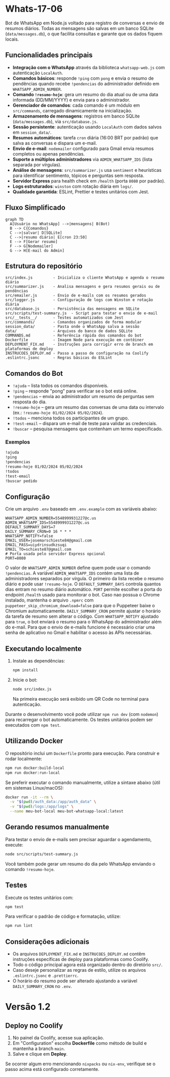 # Whats-17-06

Bot de WhatsApp em Node.js voltado para registro de conversas e envio de resumos diários. Todas as mensagens são salvas em um banco SQLite (`data/messages.db`), o que facilita consultas e garante que os dados fiquem locais.

## Funcionalidades principais

- **Integração com o WhatsApp** através da biblioteca `whatsapp-web.js` com autenticação `LocalAuth`.
- **Comandos básicos**: responde `!ping` com `pong` e envia o resumo de pendências quando recebe `!pendencias` do administrador definido em `WHATSAPP_ADMIN_NUMBER`.
- **Comando `!resumo-hoje`**: gera um resumo do dia atual ou de uma data informada (DD/MM/YYYY) e envia para o administrador.
- **Gerenciador de comandos**: cada comando é um módulo em `src/commands`, carregado dinamicamente na inicialização.
- **Armazenamento de mensagens**: registros em banco SQLite (`data/messages.db`), via `src/database.js`.
- **Sessão persistente**: autenticação usando `LocalAuth` com dados salvos em `session_data/`.
- **Resumos automáticos**: tarefa `cron` diária (16:00 BRT por padrão) que salva as conversas e dispara um e-mail.
- **Envio de e-mail**: `nodemailer` configurado para Gmail envia resumos completos ou apenas pendências.
- **Suporte a múltiplos administradores** via `ADMIN_WHATSAPP_IDS` (lista separada por vírgulas).
- **Análise de mensagens**: `src/summarizer.js` usa `sentiment` e heurísticas para identificar sentimento, tópicos e perguntas sem resposta.
- **Servidor Express** para health check em `/health` (porta `8080` por padrão).
- **Logs estruturados**: `winston` com rotação diária em `logs/`.
- **Qualidade garantida**: ESLint, Prettier e testes unitários com Jest.
## Fluxo Simplificado

```mermaid
graph TD
  A[Usuário no WhatsApp] -->|mensagens| B(Bot)
  B --> C{Comandos}
  C -->|salvar| D[SQLite]
  C -->|resumo diário| E[cron 23:50]
  E --> F[Gerar resumo]
  F --> G[Nodemailer]
  G --> H[E-mail do Admin]
```


## Estrutura do repositório

```
src/index.js         - Inicializa o cliente WhatsApp e agenda o resumo diário
src/summarizer.js    - Analisa mensagens e gera resumos gerais ou de pendências
src/emailer.js       - Envio de e-mails com os resumos gerados
src/logger.js        - Configuração de logs com Winston e rotação diária
src/database.js      - Persistência das mensagens em SQLite
src/scripts/test-summary.js  - Script para testar o envio de e-mail
src/__tests__/       - Testes automatizados com Jest
src/commands/        - Comandos organizados de forma modular
session_data/        - Pasta onde o WhatsApp salva a sessão
data/                - Arquivos do banco de dados SQLite
COMMANDS.md          - Referência rápida dos comandos do bot
Dockerfile           - Imagem Node para execução em contêiner
DEPLOYMENT_FIX.md    - Instruções para corrigir erro de branch em plataformas de deploy
INSTRUCOES_DEPLOY.md - Passo a passo de configuração na Coolify
.eslintrc.jsonc      - Regras básicas do ESLint
```

## Comandos do Bot

- `!ajuda` – lista todos os comandos disponíveis.
- `!ping` – responde "pong" para verificar se o bot está online.
- `!pendencias` – envia ao administrador um resumo de perguntas sem resposta do dia.
- `!resumo-hoje` – gera um resumo das conversas de uma data ou intervalo (ex.: `!resumo-hoje 01/02/2024 05/02/2024`).
- `!todos` – menciona todos os participantes de um grupo.
- `!test-email` – dispara um e-mail de teste para validar as credenciais.
- `!buscar` – pesquisa mensagens que contenham um termo especificado.
### Exemplos
```bash
!ajuda
!ping
!pendencias
!resumo-hoje 01/02/2024 05/02/2024
!todos
!test-email
!buscar pedido
```

## Configuração

Crie um arquivo `.env` baseado em `.env.example` com as variáveis abaixo:

```
WHATSAPP_ADMIN_NUMBER=5548999931227@c.us
ADMIN_WHATSAPP_IDS=5548999931227@c.us
DEFAULT_SUMMARY_DAYS=7
DAILY_SUMMARY_CRON=0 16 * * *
WHATSAPP_NOTIFY=false
EMAIL_USER=josemarschieste84@gmail.com
EMAIL_PASS=uiydrinsudkzsuqi
EMAIL_TO=schieste87@gmail.com
# Porta usada pelo servidor Express opcional
PORT=8080
```
O valor de `WHATSAPP_ADMIN_NUMBER` define quem pode usar o comando `!pendencias`.
A variável `ADMIN_WHATSAPP_IDS` contém uma lista de administradores separados por vírgula. O primeiro da lista recebe o resumo diário e pode usar `!resumo-hoje`.
O `DEFAULT_SUMMARY_DAYS` controla quantos dias entram no resumo diário automático.
`PORT` permite escolher a porta do endpoint `/health` usado para monitorar o bot.
Caso nao possua o Chrome instalado, mantenha o arquivo `.npmrc` com `puppeteer_skip_chromium_download=false` para que o Puppeteer baixe o Chromium automaticamente.
`DAILY_SUMMARY_CRON` permite ajustar o horário da tarefa de resumo sem alterar o código.
Com `WHATSAPP_NOTIFY` ajustado para `true`, o bot enviará o resumo para o WhatsApp do administrador além do e-mail.
Para que o envio de e-mails funcione é necessário criar uma senha de aplicativo no Gmail e habilitar o acesso às APIs necessárias.

## Executando localmente

1. Instale as dependências:
   ```bash
   npm install
   ```
2. Inicie o bot:
   ```bash
   node src/index.js
   ```
   Na primeira execução será exibido um QR Code no terminal para autenticação.

Durante o desenvolvimento você pode utilizar `npm run dev` (com `nodemon`) para recarregar o bot automaticamente. Os testes unitários podem ser executados com `npm test`.

## Utilizando Docker

O repositório inclui um `Dockerfile` pronto para execução. Para construir e rodar localmente:

```bash
npm run docker:build-local
npm run docker:run-local
```
Se preferir executar o comando manualmente, utilize a sintaxe abaixo (útil em sistemas Linux/macOS):

```bash
docker run -it --rm \
  -v "$(pwd)/auth_data:/app/auth_data" \
  -v "$(pwd)/logs:/app/logs" \
  --name meu-bot-local meu-bot-whatsapp-local:latest
```

## Gerando resumos manualmente

Para testar o envio de e-mails sem precisar aguardar o agendamento, execute:

```bash
node src/scripts/test-summary.js
```
Você também pode gerar um resumo do dia pelo WhatsApp enviando o comando `!resumo-hoje`.

## Testes

Execute os testes unitários com:

```bash
npm test
```

Para verificar o padrão de código e formatação, utilize:

```bash
npm run lint
```

## Considerações adicionais

- Os arquivos `DEPLOYMENT_FIX.md` e `INSTRUCOES_DEPLOY.md` contêm instruções específicas de deploy para plataformas como Coolify.
- Todo o código principal agora está organizado dentro do diretório `src/`.
- Caso deseje personalizar as regras de estilo, utilize os arquivos `.eslintrc.jsonc` e `.prettierrc`.
- O horário do resumo pode ser alterado ajustando a variável `DAILY_SUMMARY_CRON` no `.env`.

# Versão 1.2

## Deploy no Coolify

1. No painel da Coolify, acesse sua aplicação.
2. Em "Configuration" escolha **Dockerfile** como método de build e mantenha a branch `main`.
3. Salve e clique em **Deploy**.

Se ocorrer algum erro mencionando `nixpacks` ou `nix-env`, verifique se o passo acima está configurado corretamente.
